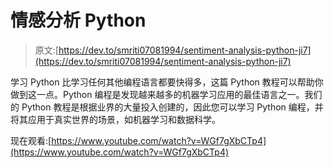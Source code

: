 # 情感分析 Python

> 原文:[https://dev.to/smriti07081994/sentiment-analysis-python-ji7](https://dev.to/smriti07081994/sentiment-analysis-python-ji7)

学习 Python 比学习任何其他编程语言都要快得多，这篇 Python 教程可以帮助你做到这一点。Python 编程是发现越来越多的机器学习应用的最佳语言之一。我们的 Python 教程是根据业界的大量投入创建的，因此您可以学习 Python 编程，并将其应用于真实世界的场景，如机器学习和数据科学。

现在观看:[https://www.youtube.com/watch?v=WGf7gXbCTp4](https://www.youtube.com/watch?v=WGf7gXbCTp4)